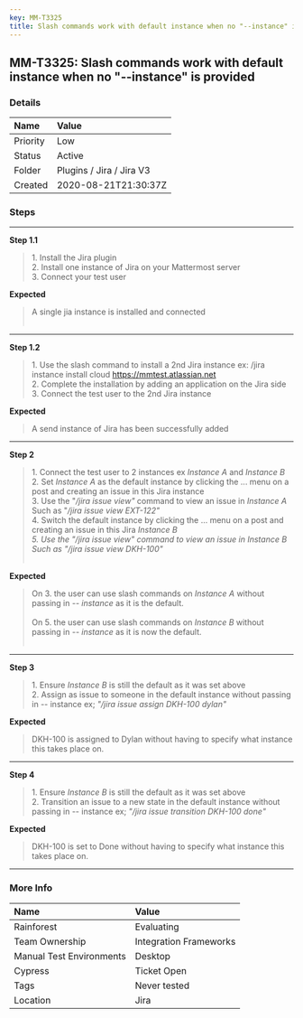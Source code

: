 ```yaml
---
key: MM-T3325
title: Slash commands work with default instance when no "--instance" is provided
---
```


## MM-T3325: Slash commands work with default instance when no "--instance" is provided

### Details

| Name     | Value                    |
| :------- | :----------------------- |
| Priority | Low                      |
| Status   | Active                   |
| Folder   | Plugins / Jira / Jira V3 |
| Created  | 2020-08-21T21:30:37Z     |

### Steps

<hr/>

**Step 1.1**

> <article>1. Install the Jira plugin<br>2. Install one instance of Jira on your Mattermost server<br>3. Connect your test user</article>

**Expected**

> <article>A single jia instance is installed and connected<br><br></article>

<hr/>

**Step 1.2**

> <article>1. Use the slash command to install a 2nd Jira instance ex: /jira instance install cloud <a href="https://mmtest.atlassian.net/">https://mmtest.atlassian.net</a><br>2. Complete the installation by adding an application on the Jira side <br>3. Connect the test user to the 2nd Jira instance</article>

**Expected**

> <article>A send instance of Jira has been successfully added</article>

<hr/>

**Step 2**

> <article>1. Connect the test user to 2 instances ex <em>Instance A</em> and <em>Instance B</em><br>2<em>.&nbsp;</em>Set <em>Instance A&nbsp;</em>as the default instance by clicking the ... menu on a post and creating an issue in this Jira instance<br>3. Use the "<em>/jira issue view"</em> command to view an issue in <em>Instance A</em> Such as "<em>/jira issue view EXT-122"</em><br>4. Switch the default instance by clicking the ... menu on a post and creating an issue in this Jira <em>Instance B</em><br><em>5. Use the "<em>/jira issue view"</em> command to view an issue in <em>Instance B</em> Such as "<em>/jira issue view DKH-100"</em></em><br><br></article>

**Expected**

> <article>On 3. the user can use slash commands on <em>Instance A</em> without passing in <em>-- instance</em> as it is the default.<br><br>On 5. the user can use slash commands on <em>Instance B</em> without passing in <em>-- instance</em> as it is now the default.<br><br></article>

<hr/>

**Step 3**

> <article>1. Ensure <em>Instance B&nbsp;</em>is still the default as it was set above<br>2. Assign as issue to someone in the default instance without passing in -- instance ex; <em>"<em>/jira issue assign DKH-100 dylan</em></em><em><em>"</em></em></article>

**Expected**

> <article>DKH-100 is assigned to Dylan without having to specify what instance this takes place on.&nbsp;</article>

<hr/>

**Step 4**

> <article>1. Ensure <em>Instance B&nbsp;</em>is still the default as it was set above<br>2. Transition an issue to a new state in the default instance without passing in -- instance ex; <em>"<em>/jira issue transition DKH-100 done</em></em><em><em>"</em></em></article>

**Expected**

> <article>DKH-100 is set to Done without having to specify what instance this takes place on. </article>

<hr/>

### More Info

| Name                     | Value                  |
| :----------------------- | :--------------------- |
| Rainforest               | Evaluating             |
| Team Ownership           | Integration Frameworks |
| Manual Test Environments | Desktop                |
| Cypress                  | Ticket Open            |
| Tags                     | Never tested           |
| Location                 | Jira                   |
